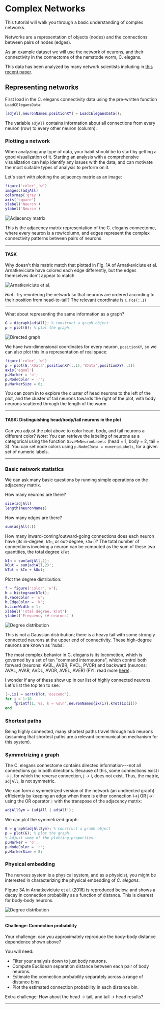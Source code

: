 # Complex Networks

This tutorial will walk you through a basic understanding of complex networks.

Networks are a representation of objects (nodes) and the connections between pairs of nodes (edges).

As an example dataset we will use the network of neurons, and their connectivity in the  connectome of the nematode worm, C. elegans.

This data has been analyzed by many network scientists including in [this recent paper](http://dx.plos.org/10.1371/journal.pcbi.1005989).

## Representing networks

First load in the C. elegans connectivity data using the pre-written function `LoadCElegansData`:
```matlab
[adjAll,neuronNames,positionXY] = LoadCElegansData();
```

The variable `adjAll` contains information about all connections from every neuron (row) to every other neuron (column).

### Plotting a network

When analyzing any type of data, your habit should be to start by getting a good visualization of it.
Starting an analysis with a comprehensive visualization can help identify any issues with the data, and can motivate the most suitable types of analysis to perform on it.

Let's start with plotting the adjacency matrix as an image:
```matlab
figure('color','w')
imagesc(adjAll)
colormap('gray')
axis('square')
xlabel('Neuron')
ylabel('Neuron')
```
![Adjacency matrix](figs/adjMatBinary.png)

This is the adjacency matrix representation of the C. elegans connectome, where every neuron is a row/column, and edges represent the complex connectivity patterns between pairs of neurons.

---

#### TASK

Why doesn't this matrix match that plotted in Fig. 1A of Arnatkeviciute et al.
Arnatkeviciute have colored each edge differently, but the edges themselves don't appear to match:

![Arnatkeviciute et al.](figs/Arnatkeviciute.png)

_Hint_: Try reordering the network so that neurons are ordered according to their position from head-to-tail?
The relevant coordinate is `C.Pos(:,1)`

---

What about representing the same information as a graph?

```matlab
G = digraph(adjAll); % construct a graph object
p = plot(G); % plot the graph
```

![Directed graph](figs/Directedgraph.png)

We have two-dimensional coordinates for every neuron, `positionXY`, so we can also plot this in a representation of real space:

```matlab
figure('color','w')
p = plot(G,'XData',positionXY(:,1),'YData',positionXY(:,2))
axis('equal')
p.Marker = 'o';
p.NodeColor = 'r';
p.MarkerSize = 6;
```
You can zoom in to explore the cluster of head neurons to the left of the plot, and the cluster of tail neurons towards the right of the plot, with body neurons scattered through the length of the worm.

---

#### TASK: Distinguishing head/body/tail neurons in the plot

Can you adjust the plot above to color head, body, and tail neurons a different color?
_Note:_ You can retrieve the labeling of neurons as a categorical using the function `GiveMeNeuronLabels` (head = 1, body = 2, tail = 3).
You can set node colors using `p.NodeCData = numericLabels`, for a given set of numeric labels.

---

### Basic network statistics

We can ask many basic questions by running simple operations on the adjacency matrix.

How many neurons are there?
```matlab
size(adjAll)
length(neuronNames)
```

How many edges are there?
```matlab
sum(adjAll(:))
```

How many inward-coming/outward-going connections does each neuron have (its in-degree, `kIn`, or out-degree, `kOut`)?
The total number of connections involving a neuron can be computed as the sum of these two quantities, the total degree `kTot`.
```matlab
kIn = sum(adjAll,1);
kOut = sum(adjAll,2)';
kTot = kIn + kOut;
```

Plot the degree distribution:
```matlab
f = figure('color','w');
h = histogram(kTot);
h.FaceColor = 'w';
h.EdgeColor = 'k';
h.LineWidth = 1;
xlabel('Total degree, kTot')
ylabel('Frequency (# neurons)')
```

![Degree distribution](figs/degreeDistribution.png)

This is not a Gaussian distribution; there is a heavy tail with some strongly connected neurons at the upper end of connectivity.
These high-degree neurons are known as 'hubs'.

The most complex behavior in C. elegans is its locomotion, which is governed by a set of ten "command interneurons", which control both forward (neurons: AVBL, AVBR, PVCL, PVCR) and backward (neurons: AVAL, AVAR, AVDL, AVDR, AVEL, AVER) (FYI: read more [here](https://www.frontiersin.org/articles/10.3389/fncom.2013.00128/full)).

I wonder if any of these show up in our list of highly connected neurons.
Let's list the top ten to see:
```matlab
[~,ix] = sort(kTot,'descend');
for i = 1:10
    fprintf(1,'%s, k = %u\n',neuronNames{ix(i)},kTot(ix(i)))
end
```

### Shortest paths

Being highly connected, many shortest paths travel through hub neurons (assuming that shortest paths are a relevant communication mechanism for this system).



### Symmetrizing a graph

The C. elegans connectome contains directed information---not all connections go in both directions.
Because of this, some connections exist i -> j, for which the reverse connection, j -> i, does not exist.
Thus, the matrix, `adjAll`, is not symmetric.

We can form a symmetrized version of the network (an undirected graph) efficiently by keeping an edge when there is either connection i->j OR j->i using the OR operator `|` with the transpose of the adjacency matrix:

```matlab
adjAllSym = (adjAll | adjAll');
```

We can plot the symmetrized graph:
```matlab
G = graph(adjAllSym); % construct a graph object
p = plot(G); % plot the graph
% Adjust some of the plotting properties:
p.Marker = 'o';
p.NodeColor = 'r';
p.MarkerSize = 8;
```

### Physical embedding

The nervous system is a physical system, and as a physicist, you might be interested in characterizing the physical embedding of _C. elegans_.

Figure 3A in Arnatkeviciute et al. (2018) is reproduced below, and shows a decay in connection probability as a function of distance.
This is clearest for body-body neurons.

![Degree distribution](figs/ConnectionProbability.png)

---

#### Challenge: Connection probability

Your challenge: can you approximately reproduce the body-body distance dependence shown above?

You will need:
* Filter your analysis down to just body neurons.
* Compute Euclidean separation distance between each pair of body neurons.
* Estimate the connection probability separately across a range of distance bins.
* Plot the estimated connection probability in each distance bin.

Extra challenge: How about the head -> tail, and tail -> head results?

---
